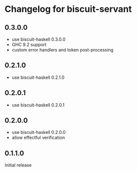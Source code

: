 # Changelog for biscuit-servant

## 0.3.0.0

- use biscuit-haskell 0.3.0.0
- GHC 9.2 support
- custom error handlers and token post-processing

## 0.2.1.0

- use biscuit-haskell 0.2.1.0

## 0.2.0.1

- use biscuit-haskell 0.2.0.1

## 0.2.0.0

- use biscuit-haskell 0.2.0.0
- allow effectful verification

## 0.1.1.0

Initial release
